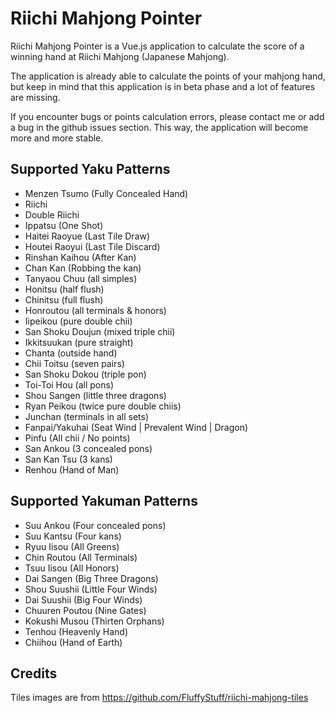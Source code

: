 Riichi Mahjong Pointer
======================

Riichi Mahjong Pointer is a Vue.js application to calculate the score of a winning hand at Riichi Mahjong (Japanese Mahjong).

The application is already able to calculate the points of your mahjong hand, but keep in mind that this application is in beta phase and a lot of features are missing.

If you encounter bugs or points calculation errors, please contact me or add a bug in the github issues section. This way, the application will become more and more stable.

## Supported Yaku Patterns
* Menzen Tsumo (Fully Concealed Hand)
* Riichi
* Double Riichi
* Ippatsu (One Shot)
* Haitei Raoyue (Last Tile Draw)
* Houtei Raoyui (Last Tile Discard)
* Rinshan Kaihou (After Kan)
* Chan Kan (Robbing the kan)
* Tanyaou Chuu (all simples)
* Honitsu (half flush)
* Chinitsu (full flush)
* Honroutou (all terminals & honors)
* Iipeikou (pure double chii)
* San Shoku Doujun (mixed triple chii)
* Ikkitsuukan (pure straight)
* Chanta (outside hand)
* Chii Toitsu (seven pairs)
* San Shoku Dokou (triple pon)
* Toi-Toi Hou (all pons)
* Shou Sangen (little three dragons)
* Ryan Peikou (twice pure double chiis)
* Junchan (terminals in all sets)
* Fanpai/Yakuhai (Seat Wind | Prevalent Wind | Dragon)
* Pinfu (All chii / No points)
* San Ankou (3 concealed pons)
* San Kan Tsu (3 kans)
* Renhou (Hand of Man)

## Supported Yakuman Patterns
* Suu Ankou (Four concealed pons)
* Suu Kantsu (Four kans)
* Ryuu Iisou (All Greens)
* Chin Routou (All Terminals)
* Tsuu Iisou (All Honors)
* Dai Sangen (Big Three Dragons)
* Shou Suushii (Little Four Winds)
* Dai Suushii (Big Four Winds)
* Chuuren Poutou (Nine Gates)
* Kokushi Musou (Thirten Orphans)
* Tenhou (Heavenly Hand)
* Chiihou (Hand of Earth)

## Credits

Tiles images are from https://github.com/FluffyStuff/riichi-mahjong-tiles
